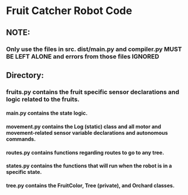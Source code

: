 # Fruit Catcher Robot Code

## NOTE:

### Only use the files in src. dist/main.py and compiler.py MUST BE LEFT ALONE and errors from those files IGNORED

## Directory:

### fruits.py contains the fruit specific sensor declarations and logic related to the fruits.

#### main.py contains the state logic.

#### movement.py contains the Log (static) class and all motor and movement-related sensor variable declarations and autonomous commands.

#### routes.py contains functions regarding routes to go to any tree.

#### states.py contains the functions that will run when the robot is in a specific state.

#### tree.py contains the FruitColor, Tree (private), and Orchard classes.
